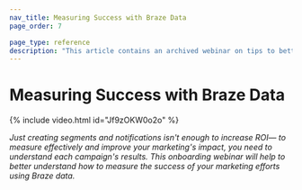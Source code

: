 ```yaml
---
nav_title: Measuring Success with Braze Data
page_order: 7

page_type: reference
description: "This article contains an archived webinar on tips to better understand how to measure the success of your marketing efforts using Braze data."
---
```


# Measuring Success with Braze Data

{% include video.html id="Jf9zOKW0o2o" %}


_Just creating segments and notifications isn't enough to increase ROI— to measure effectively and improve your marketing's impact, you need to understand each campaign's results. This onboarding webinar will help to better understand how to measure the success of your marketing efforts using Braze data._
